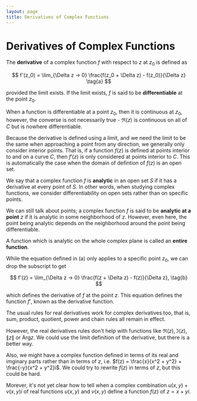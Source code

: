 ```yaml
---
layout: page
title: Derivatives of Complex Functions
---
```


# Derivatives of Complex Functions

The **derivative** of a complex function $f$ with respect to $z$ at $z_0$ is defined as

$$ f'(z_0) = \lim_{\Delta z -> 0} \frac{f(z_0 + \Delta z) - f(z_0)}{\Delta z} \tag{a} $$

provided the limit exists. If the limit exists, $f$ is said to be **differentiable** at the point $z_0$.

When a function is differentiable at a point $z_0$, then it is continuous at $z_0$, however, the converse is not necessarily true - $\Re{(z)}$ is continuous on all of $C$ but is nowhere differentiable.

Because the derivative is defined using a limit, and we need the limit to be the same when approaching a point from any direction, we generally only consider interior points. That is, if a function $f(z)$ is defined at points interior to and on a curve $C$, then $f'(z)$ is only considered at points interior to $C$. This is automatically the case when the domain of defintion of $f(z)$ is an open set.

We say that a complex function $f$ is **analytic** in an open set $S$ if it has a derivative at every point of $S$. In other words, when studying complex functions, we consider differentiability on open sets rather than on specific points.

We can still talk about points; a complex function $f$ is said to be **analytic at a point** $z$ if it is analytic in some neighborhood of $z$. However, even here, the point being analytic depends on the neighborhood around the point being differentiable.

A function which is analytic on the whole complex plane is called an **entire function**.

While the equation defined in (a) only applies to a specific point $z_0$, we can drop the subscript to get

$$ f'(z) = \lim_{\Delta z -> 0} \frac{f(z + \Delta z) - f(z)}{\Delta z}, \tag{b} $$

which defines the derivative of $f$ at the point $z$. This equation defines the function $f'$, known as the derivative function.

The usual rules for real derivatives work for complex derivatives too, that is, sum, product, quotient, power and chain rules all remain in effect.

However, the real derivatives rules don't help with functions like $\Re{(z)}, \Im{(z)}, \|z\|$ or $\text{Arg}{z}.$ We could use the limit definition of the derivative, but there is a better way.

Also, we might have a complex function defined in terms of its real and imginary parts rather than in terms of $z$, i.e. $f(z) = \frac{x}{x^2 + y^2} + \frac{-y}{x^2 + y^2}i$. We could try to rewrite $f(z)$ in terms of $z$, but this could be hard.

Morever, it's not yet clear how to tell when a complex combination $u(x,y) + v(x,y)i$ of real functions $u(x,y)$ and $v(x,y)$ define a function $f(z)$ of $z = x + yi$.


